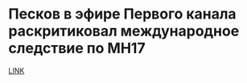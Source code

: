 # Песков в эфире Первого канала раскритиковал международное следствие по MH17



[LINK](https://varlamov.ru/1991609.html)